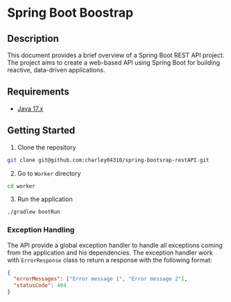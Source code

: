 # Spring Boot Boostrap

## Description

This document provides a brief overview of a Spring Boot REST API project. The project aims to create a web-based API using Spring Boot for building reactive, data-driven applications.

## Requirements

- [Java 17.x](https://www.oracle.com/java/technologies/javase-downloads.html)

## Getting Started

1. Clone the repository

```bash
git clone git@github.com:charley04310/spring-bootsrap-restAPI.git
```

2. Go to `Worker` directory

```bash
cd worker
```

3. Run the application

```bash
./gradlew bootRun
```

### Exception Handling

The API provide a global exception handler to handle all exceptions coming from the application and his dependencies. The exception handler work with `ErrorResponse` class to return a response with the following format:

```json
{
  "errorMessages": ["Error message 1", "Error message 2"],
  "statusCode": 404
}
```
